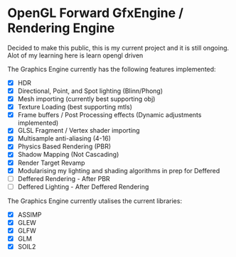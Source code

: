# OpenGL Forward GfxEngine / Rendering Engine

Decided to make this public, this is my current project and it is still ongoing. Alot of my learning here is learn opengl driven

The Graphics Engine currently has the following features implemented:
- [x] HDR
- [x] Directional, Point, and Spot lighting (Blinn/Phong)
- [x] Mesh importing (currently best supporting obj)
- [x] Texture Loading (best supporting mtls)
- [x] Frame buffers / Post Processing effects (Dynamic adjustments implemented)
- [x] GLSL Fragment / Vertex shader importing
- [x] Multisample anti-aliasing (4-16)
- [x] Physics Based Rendering (PBR)
- [x] Shadow Mapping (Not Cascading)
- [x] Render Target Revamp
- [x] Modularising my lighting and shading algorithms in prep for Deffered
- [ ] Deffered Rendering - After PBR
- [ ] Deffered Lighting - After Deffered Rendering

The Graphics Engine currently utalises the current libraries:
- [x] ASSIMP
- [x] GLEW
- [x] GLFW
- [x] GLM
- [x] SOIL2
